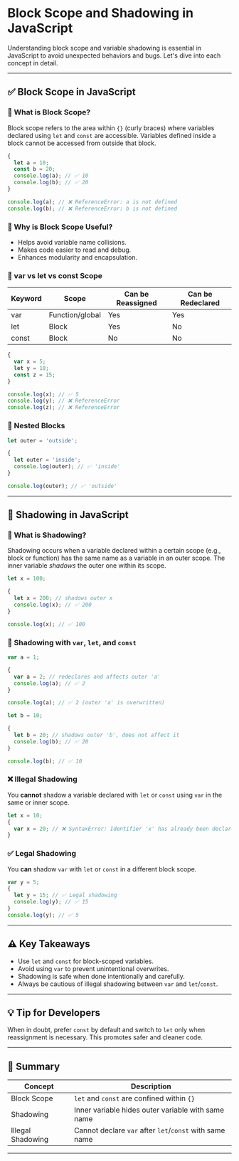 # Block Scope and Shadowing in JavaScript

Understanding block scope and variable shadowing is essential in JavaScript to avoid unexpected behaviors and bugs. Let's dive into each concept in detail.

---

## ✅ Block Scope in JavaScript

### 🔹 What is Block Scope?

Block scope refers to the area within `{}` (curly braces) where variables declared using `let` and `const` are accessible. Variables defined inside a block cannot be accessed from outside that block.

```js
{
  let a = 10;
  const b = 20;
  console.log(a); // ✅ 10
  console.log(b); // ✅ 20
}

console.log(a); // ❌ ReferenceError: a is not defined
console.log(b); // ❌ ReferenceError: b is not defined
```

### 🔹 Why is Block Scope Useful?

* Helps avoid variable name collisions.
* Makes code easier to read and debug.
* Enhances modularity and encapsulation.

### 🔹 var vs let vs const Scope

| Keyword | Scope           | Can be Reassigned | Can be Redeclared |
| ------- | --------------- | ----------------- | ----------------- |
| var     | Function/global | Yes               | Yes               |
| let     | Block           | Yes               | No                |
| const   | Block           | No                | No                |

```js
{
  var x = 5;
  let y = 10;
  const z = 15;
}

console.log(x); // ✅ 5
console.log(y); // ❌ ReferenceError
console.log(z); // ❌ ReferenceError
```

### 🔹 Nested Blocks

```js
let outer = 'outside';

{
  let outer = 'inside';
  console.log(outer); // ✅ 'inside'
}

console.log(outer); // ✅ 'outside'
```

---

## 🧠 Shadowing in JavaScript

### 🔹 What is Shadowing?

Shadowing occurs when a variable declared within a certain scope (e.g., block or function) has the same name as a variable in an outer scope. The inner variable *shadows* the outer one within its scope.

```js
let x = 100;

{
  let x = 200; // shadows outer x
  console.log(x); // ✅ 200
}

console.log(x); // ✅ 100
```

### 🔹 Shadowing with `var`, `let`, and `const`

```js
var a = 1;

{
  var a = 2; // redeclares and affects outer 'a'
  console.log(a); // ✅ 2
}

console.log(a); // ✅ 2 (outer 'a' is overwritten)
```

```js
let b = 10;

{
  let b = 20; // shadows outer 'b', does not affect it
  console.log(b); // ✅ 20
}

console.log(b); // ✅ 10
```

### ❌ Illegal Shadowing

You **cannot** shadow a variable declared with `let` or `const` using `var` in the same or inner scope.

```js
let x = 10;
{
  var x = 20; // ❌ SyntaxError: Identifier 'x' has already been declared
}
```

### ✅ Legal Shadowing

You **can** shadow `var` with `let` or `const` in a different block scope.

```js
var y = 5;
{
  let y = 15; // ✅ Legal shadowing
  console.log(y); // ✅ 15
}
console.log(y); // ✅ 5
```

---

## ⚠️ Key Takeaways

* Use `let` and `const` for block-scoped variables.
* Avoid using `var` to prevent unintentional overwrites.
* Shadowing is safe when done intentionally and carefully.
* Always be cautious of illegal shadowing between `var` and `let`/`const`.

---

## 💡 Tip for Developers

When in doubt, prefer `const` by default and switch to `let` only when reassignment is necessary. This promotes safer and cleaner code.

---

## 📌 Summary

| Concept           | Description                                             |
| ----------------- | ------------------------------------------------------- |
| Block Scope       | `let` and `const` are confined within `{}`              |
| Shadowing         | Inner variable hides outer variable with same name      |
| Illegal Shadowing | Cannot declare `var` after `let`/`const` with same name |

---

